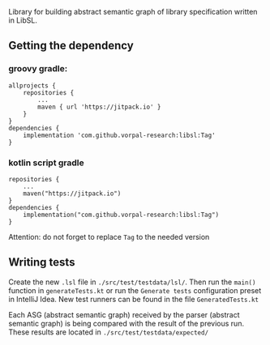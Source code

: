 Library for building abstract semantic graph of library specification written in LibSL. 

## Getting the dependency

### groovy gradle:
```
allprojects {
    repositories {
        ...
        maven { url 'https://jitpack.io' }
    }
}
dependencies {
    implementation 'com.github.vorpal-research:libsl:Tag'
}
```
### kotlin script gradle
```
repositories {
    ...
    maven("https://jitpack.io")
}
dependencies {
    implementation("com.github.vorpal-research:libsl:Tag")
}
```

Attention: do not forget to replace `Tag` to the needed version

## Writing tests
Create the new `.lsl` file in `./src/test/testdata/lsl/`. Then run the `main()` function in 
`generateTests.kt` or run the `Generate tests` configuration preset in IntelliJ Idea. 
New test runners can be found in the file `GeneratedTests.kt`

Each ASG (abstract semantic graph) received by the parser (abstract semantic graph) is being compared with the 
result of the previous run. These results are located in `./src/test/testdata/expected/`
